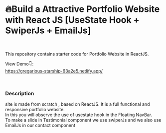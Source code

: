 # 🔥Build a Attractive Portfolio Website with React JS [UseState Hook + SwiperJs + EmailJs]

<br />

This repository contains starter code for Portfolio Website in ReactJS. <br />

View Demo👇: <br />
https://gregarious-starship-63a2e5.netlify.app/ <br />

<br />


### Description 
site is made from scratch , based on ReactJS. It is a full functional and responsive portfolio website.<br />
In this you will observe the use of usestate hook in the Floating NavBar. <br />
To make a slide in Testimonial component we use swiperJs and we also use EmailJs in our contact component <br />  


